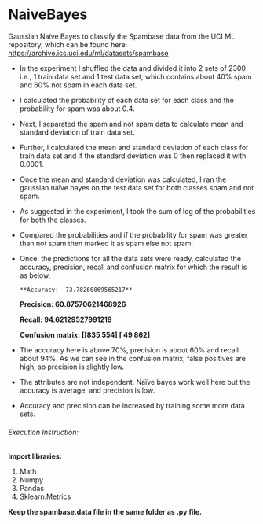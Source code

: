 # NaiveBayes
Gaussian Naïve Bayes to classify the Spambase data from the UCI ML repository, which can be found here: https://archive.ics.uci.edu/ml/datasets/spambase

-	In the experiment I shuffled the data and divided it into 2 sets of 2300 i.e., 1 train data set and 1 test data set, which contains about 40% spam and 60% not spam in each data set.
-	I calculated the probability of each data set for each class and the probability for spam was about 0.4.
-	Next, I separated the spam and not spam data to calculate mean and standard deviation of train data set.
-	Further, I calculated the mean and standard deviation of each class for train data set and if the standard deviation was 0 then replaced it with 0.0001.
-	Once the mean and standard deviation was calculated, I ran the gaussian naïve bayes on the test data set for both classes spam and not spam.
-	As suggested in the experiment, I took the sum of log of the probabilities for both the classes.
-	Compared the probabilities and if the probability for spam was greater than not spam then marked it as spam else not spam.
-	Once, the predictions for all the data sets were ready, calculated the accuracy, precision, recall and confusion matrix for which the result is as below,

	    **Accuracy:  73.78260869565217**
      
      **Precision:  60.87570621468926**
      
      **Recall:  94.62129527991219**
      
      **Confusion matrix:
                      [[835 554]
                       [ 49 862]**
       
-	The accuracy here is above 70%, precision is about 60% and recall about 94%. As we can see in the confusion matrix, false positives are high, so precision is slightly low.
-	The attributes are not independent. Naïve bayes work well here but the accuracy is average, and precision is low.
-	Accuracy and precision can be increased by training some more data sets.


######	Execution Instruction:

**Import libraries:**
  1. Math
  2. Numpy
  3. Pandas
  4. Sklearn.Metrics
  
**Keep the spambase.data file in the same folder as .py file.**


